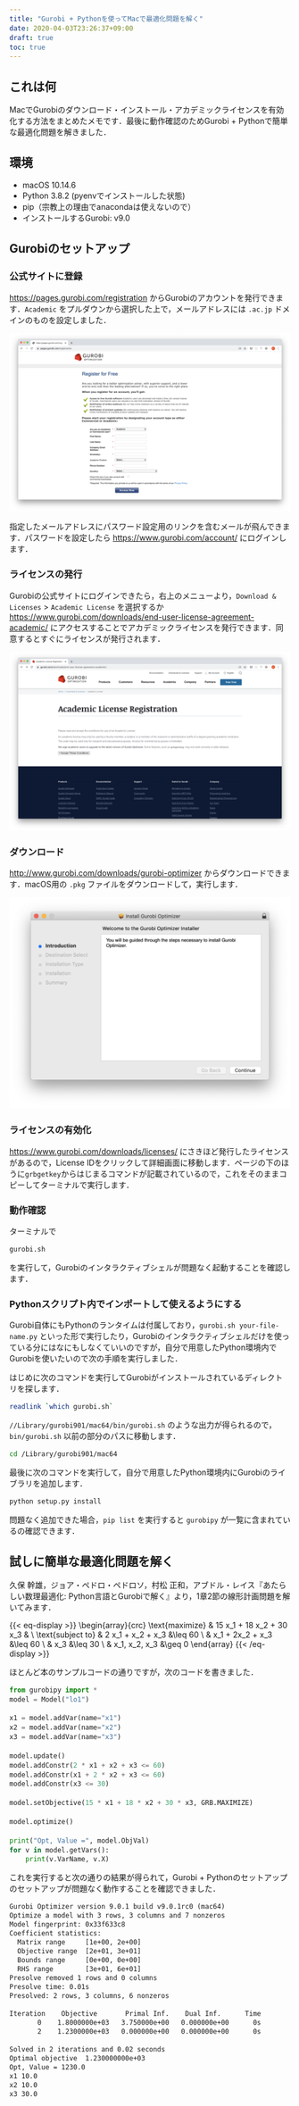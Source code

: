 ```yaml
---
title: "Gurobi + Pythonを使ってMacで最適化問題を解く"
date: 2020-04-03T23:26:37+09:00
draft: true
toc: true
---
```


## これは何

MacでGurobiのダウンロード・インストール・アカデミックライセンスを有効化する方法をまとめたメモです．最後に動作確認のためGurobi + Pythonで簡単な最適化問題を解きました．

## 環境

- macOS 10.14.6
- Python 3.8.2 (pyenvでインストールした状態)
- pip（宗教上の理由でanacondaは使えないので）
- インストールするGurobi: v9.0

## Gurobiのセットアップ

### 公式サイトに登録

https://pages.gurobi.com/registration からGurobiのアカウントを発行できます．`Academic` をプルダウンから選択した上で，メールアドレスには `.ac.jp` ドメインのものを設定しました．

![登録画面](gurobi-register.png)

指定したメールアドレスにパスワード設定用のリンクを含むメールが飛んできます．パスワードを設定したら https://www.gurobi.com/account/ にログインします．

### ライセンスの発行

Gurobiの公式サイトにログインできたら，右上のメニューより，`Download & Licenses` > `Academic License` を選択するか https://www.gurobi.com/downloads/end-user-license-agreement-academic/ にアクセスすることでアカデミックライセンスを発行できます．同意するとすぐにライセンスが発行されます．

![ライセンスの発行画面](gurobi-license.png)


### ダウンロード

http://www.gurobi.com/downloads/gurobi-optimizer からダウンロードできます．macOS用の `.pkg` ファイルをダウンロードして，実行します．

![インストーラの画面](gurobi-installer.png)

### ライセンスの有効化

https://www.gurobi.com/downloads/licenses/ にさきほど発行したライセンスがあるので，License IDをクリックして詳細画面に移動します．ページの下のほうに`grbgetkey`からはじまるコマンドが記載されているので，これをそのままコピーしてターミナルで実行します．

### 動作確認

ターミナルで

```bash
gurobi.sh
```

を実行して，Gurobiのインタラクティブシェルが問題なく起動することを確認します．

### Pythonスクリプト内でインポートして使えるようにする

Gurobi自体にもPythonのランタイムは付属しており，`gurobi.sh your-file-name.py` といった形で実行したり，Gurobiのインタラクティブシェルだけを使っている分にはなにもしなくていいのですが，自分で用意したPython環境内でGurobiを使いたいので次の手順を実行しました．

はじめに次のコマンドを実行してGurobiがインストールされているディレクトリを探します．

```bash
readlink `which gurobi.sh`
```

`//Library/gurobi901/mac64/bin/gurobi.sh` のような出力が得られるので，`bin/gurobi.sh` 以前の部分のパスに移動します．

```bash
cd /Library/gurobi901/mac64
```

最後に次のコマンドを実行して，自分で用意したPython環境内にGurobiのライブラリを追加します．

```bash
python setup.py install
```

問題なく追加できた場合，`pip list` を実行すると `gurobipy` が一覧に含まれているの確認できます．

## 試しに簡単な最適化問題を解く

久保 幹雄，ジョア・ペドロ・ペドロソ，村松 正和，アブドル・レイス『あたらしい数理最適化: Python言語とGurobiで解く』より，1章2節の線形計画問題を解いてみます．

{{< eq-display >}}
\begin{array}{crc}
\text{maximize} & 15 x_1 + 18 x_2 + 30 x_3 & \\
\text{subject to} & 2 x_1 + x_2 + x_3 &\leq 60 \\
& x_1 + 2x_2 + x_3 &\leq 60 \\
& x_3 &\leq 30 \\
& x_1, x_2, x_3 &\geq 0
\end{array}
{{< /eq-display >}}

ほとんど本のサンプルコードの通りですが，次のコードを書きました．

```python
from gurobipy import *
model = Model("lo1")

x1 = model.addVar(name="x1")
x2 = model.addVar(name="x2")
x3 = model.addVar(name="x3")

model.update()
model.addConstr(2 * x1 + x2 + x3 <= 60)
model.addConstr(x1 + 2 * x2 + x3 <= 60)
model.addConstr(x3 <= 30)

model.setObjective(15 * x1 + 18 * x2 + 30 * x3, GRB.MAXIMIZE)

model.optimize()

print("Opt, Value =", model.ObjVal)
for v in model.getVars():
    print(v.VarName, v.X)
```

これを実行すると次の通りの結果が得られて，Gurobi + Pythonのセットアップのセットアップが問題なく動作することを確認できました．

```
Gurobi Optimizer version 9.0.1 build v9.0.1rc0 (mac64)
Optimize a model with 3 rows, 3 columns and 7 nonzeros
Model fingerprint: 0x33f633c8
Coefficient statistics:
  Matrix range     [1e+00, 2e+00]
  Objective range  [2e+01, 3e+01]
  Bounds range     [0e+00, 0e+00]
  RHS range        [3e+01, 6e+01]
Presolve removed 1 rows and 0 columns
Presolve time: 0.01s
Presolved: 2 rows, 3 columns, 6 nonzeros

Iteration    Objective       Primal Inf.    Dual Inf.      Time
       0    1.8000000e+03   3.750000e+00   0.000000e+00      0s
       2    1.2300000e+03   0.000000e+00   0.000000e+00      0s

Solved in 2 iterations and 0.02 seconds
Optimal objective  1.230000000e+03
Opt, Value = 1230.0
x1 10.0
x2 10.0
x3 30.0
```
